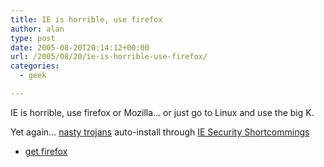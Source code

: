 ```yaml
---
title: IE is horrible, use firefox
author: alan
type: post
date: 2005-08-20T20:14:12+00:00
url: /2005/08/20/ie-is-horrible-use-firefox/
categories:
  - geek

---
```

IE is horrible, use firefox or Mozilla&#8230; or just go to Linux and use the big K.

Yet again&#8230; [nasty trojans][1] auto-install through [IE Security Shortcommings][2]

  * [get firefox][3]

 [1]: http://news.zdnet.com/2100-1009_22-5251981.html?tag=nl
 [2]: http://news.zdnet.com/2100-1009_22-5250697.html?tag=nl
 [3]: http://getfirefox.com
